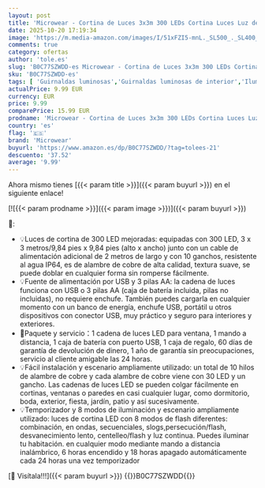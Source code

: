 ```yaml
---
layout: post
title: 'Microwear - Cortina de Luces 3x3m 300 LEDs Cortina Luces Luz de Cortina con Mando 8 Modos Alimentación por USB o pilas Impermeable Guirnaldas Luminosas Navidad para Casa Ventana Boda Fiesta Decoración Navideña'
date: 2025-10-20 17:19:34
image: 'https://m.media-amazon.com/images/I/51xFZI5-mnL._SL500_._SL400_.jpg'
comments: true
category: ofertas
author: 'tole.es'
slug: 'B0C77SZWDD-es Microwear - Cortina de Luces 3x3m 300 LEDs Cortina Luces...'
sku: 'B0C77SZWDD-es'
tags: [ 'Guirnaldas luminosas','Guirnaldas luminosas de interior','Iluminación','Iluminación de interior','Iluminación decorativa y para usos específicos de interior','microwear','navidad','🇪🇸', ]
actualPrice: 9.99 EUR
currency: EUR
price: 9.99
comparePrice: 15.99 EUR
prodname: 'Microwear - Cortina de Luces 3x3m 300 LEDs Cortina Luces Luz de Cortina con Mando 8 Modos Alimentación por USB o pilas Impermeable Guirnaldas Luminosas Navidad para Casa Ventana Boda Fiesta Decoración Navideña'
country: 'es'
flag: '🇪🇸'
brand: 'Microwear'
buyurl: 'https://www.amazon.es/dp/B0C77SZWDD/?tag=tolees-21'
descuento: '37.52'
average: '9.99'
---
```


Ahora mismo tienes [{{< param title >}}]({{< param buyurl >}}) en el siguiente enlace!

[![{{< param prodname >}}]({{< param image >}})]({{< param buyurl >}})

🔎:

- 💡Luces de cortina de 300 LED mejoradas: equipadas con 300 LED, 3 x 3 metros/9,84 pies x 9,84 pies (alto x ancho) junto con un cable de alimentación adicional de 2 metros de largo y con 10 ganchos, resistente al agua IP64, es de alambre de cobre de alta calidad, textura suave, se puede doblar en cualquier forma sin romperse fácilmente.
- 💡Fuente de alimentación por USB y 3 pilas AA: la cadena de luces funciona con USB o 3 pilas AA (caja de batería incluida, pilas no incluidas), no requiere enchufe. También puedes cargarla en cualquier momento con un banco de energía, enchufe USB, portátil u otros dispositivos con conector USB, muy práctico y seguro para interiores y exteriores.
- 🎁Paquete y servicio：1 cadena de luces LED para ventana, 1 mando a distancia, 1 caja de batería con puerto USB, 1 caja de regalo, 60 días de garantía de devolución de dinero, 1 año de garantía sin preocupaciones, servicio al cliente amigable las 24 horas.
- 💡Fácil instalación y escenario ampliamente utilizado: un total de 10 hilos de alambre de cobre y cada alambre de cobre viene con 30 LED y un gancho. Las cadenas de luces LED se pueden colgar fácilmente en cortinas, ventanas o paredes en casi cualquier lugar, como dormitorio, boda, exterior, fiesta, jardín, patio y así sucesivamente.
- 💡Temporizador y 8 modos de iluminación y escenario ampliamente utilizado: luces de cortina LED con 8 modos de flash diferentes: combinación, en ondas, secuenciales, slogs,persecución/flash, desvanecimiento lento, centelleo/flash y luz continua. Puedes iluminar tu habitación. en cualquier modo mediante mando a distancia inalámbrico, 6 horas encendido y 18 horas apagado automáticamente cada 24 horas una vez temporizador

[🛒 Visítala!!!]({{< param buyurl >}})
{{<world>}}B0C77SZWDD{{</world>}}
